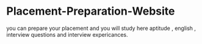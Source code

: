 # Placement-Preparation-Website
you can prepare your placement and you will study here aptitude , english , interview questions and interview expericances.
